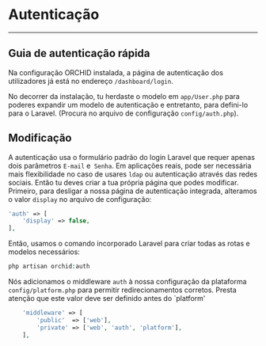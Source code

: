 # Autenticação
----------


## Guia de autenticação rápida

Na configuração ORCHID instalada, a página de autenticação dos utilizadores já está no endereço `/dashboard/login`.

No decorrer da instalação, tu herdaste o modelo em `app/User.php` para poderes expandir um modelo de autenticação e entretanto, para defini-lo para o Laravel.
(Procura no arquivo de configuração `config/auth.php`).



## Modificação

A autenticação usa o formulário padrão do login Laravel que requer apenas dois parâmetros `E-mail` e` Senha`. Em aplicações reais, pode ser necessária mais flexibilidade no caso de usares `ldap` ou autenticação através das redes sociais. Então tu deves criar a tua própria página que podes modificar.
 
Primeiro, para desligar a nossa página de autenticação integrada, alteramos o valor `display` no arquivo de configuração:

```php
'auth' => [
    'display' => false,
],
```
 

Então, usamos o comando incorporado Laravel para criar todas as rotas e modelos necessários:

```php
php artisan orchid:auth
```

Nós adicionamos o middleware `auth` à nossa configuração da plataforma `config/platform.php` para permitir redirecionamentos corretos.
Presta atenção que este valor deve ser definido antes do `platform'
```php
    'middleware' => [
        'public'  => ['web'],
        'private' => ['web', 'auth', 'platform'],
    ],
```
